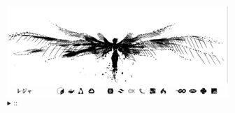 <img src="./banner.png">
<details><summary> :: </summary>
<!--START_SECTION:waka-->

```
From: 09 August 2024 - To: 14 April 2025

Total Time: 1,260 hrs 56 mins

Python                     363 hrs 9 mins  ///////------------------   26.65 %
PHP                        215 hrs 37 mins ////---------------------   15.82 %
Markdown                   208 hrs 52 mins ////---------------------   15.33 %
Other                      101 hrs 49 mins //-----------------------   07.47 %
```

<!--END_SECTION:waka-->
</details>
